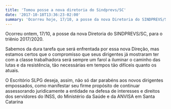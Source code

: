```yaml
---
title: 'Tomou posse a nova diretoria do Sindprevs/SC'
date: '2017-10-18T13:36:23-02:00'
summary: 'Ocorreu hoje, 17/10, a posse da nova Diretoria do SINDPREVS/SC, para o triênio 2017/2020.'
---
```


Ocorreu ontem, 17/10, a posse da nova Diretoria do SINDPREVS/SC, para o triênio 2017/2020.

Sabemos da dura tarefa que será enfrentada por essa nova Direção, mas estamos certos que o compromisso que seus dirigentes já mostraram ter com a classe trabalhadora será sempre um farol a iluminar o caminho das lutas e da resistência, tão necessárias em tempos tão difíceis quanto os atuais.

O Escritório SLPG deseja, assim, não só dar parabéns aos novos dirigentes empossados, como manifestar seu firme propósito de continuar assessorando juridicamente a entidade na defesa de interesses e direitos dos servidores do INSS, do Ministério da Saúde e da ANVISA em Santa Catarina
